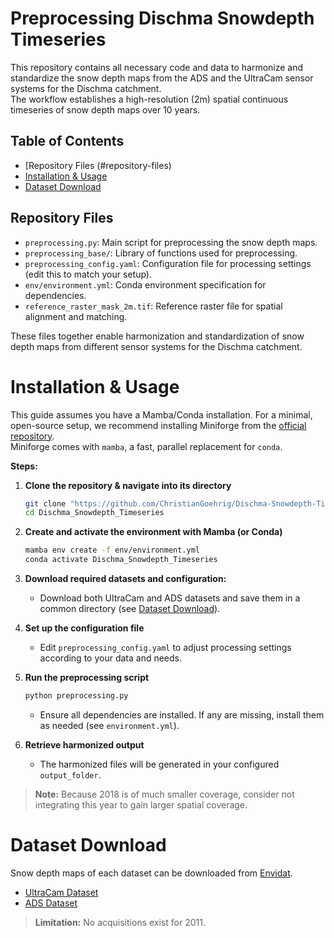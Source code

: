 # Preprocessing Dischma Snowdepth Timeseries
This repository contains all necessary code and data to harmonize and standardize the snow depth maps from the ADS and the UltraCam sensor systems for the Dischma catchment.  
The workflow establishes a high-resolution (2m) spatial continuous timeseries of snow depth maps over 10 years.  

## Table of Contents

- [Repository Files (#repository-files)
- [Installation & Usage](#installation--usage)
- [Dataset Download](#dataset-download)

## Repository Files

- `preprocessing.py`: Main script for preprocessing the snow depth maps.
- `preprocessing_base/`: Library of functions used for preprocessing.
- `preprocessing_config.yaml`: Configuration file for processing settings (edit this to match your setup).
- `env/environment.yml`: Conda environment specification for dependencies.
- `reference_raster_mask_2m.tif`: Reference raster file for spatial alignment and matching.

These files together enable harmonization and standardization of snow depth maps from different sensor systems for the Dischma catchment.

# Installation & Usage

This guide assumes you have a Mamba/Conda installation. For a minimal, open-source setup, we recommend installing Miniforge from the [official repository](https://github.com/conda-forge/miniforge).  
Miniforge comes with `mamba`, a fast, parallel replacement for `conda`.

**Steps:**

1. **Clone the repository & navigate into its directory**
    ```sh
    git clone "https://github.com/ChristianGoehrig/Dischma-Snowdepth-Timeseries" Dischma_Snowdepth_Timeseries
    cd Dischma_Snowdepth_Timeseries
    ```

2. **Create and activate the environment with Mamba (or Conda)**
    ```sh
    mamba env create -f env/environment.yml
    conda activate Dischma_Snowdepth_Timeseries
    ```

3. **Download required datasets and configuration:**
    - Download both UltraCam and ADS datasets and save them in a common directory (see [Dataset Download](#dataset-download)).
      

4. **Set up the configuration file**
    - Edit `preprocessing_config.yaml` to adjust processing settings according to your data and needs.

5. **Run the preprocessing script**
    ```sh
    python preprocessing.py
    ```
    - Ensure all dependencies are installed. If any are missing, install them as needed (see `environment.yml`).

6. **Retrieve harmonized output**
    - The harmonized files will be generated in your configured `output_folder`.
      
> **Note:** Because 2018 is of much smaller coverage, consider not integrating this year to gain larger spatial coverage.

# Dataset Download

Snow depth maps of each dataset can be downloaded from [Envidat](https://www.envidat.ch/).

- [UltraCam Dataset](https://www.envidat.ch/#/metadata/snow-depth-mapping-by-airplane-photogrammetry-2017-ongoing?search=snow+depth+maps&isAuthorSearch=false)
- [ADS Dataset](https://www.envidat.ch/#/metadata/snow-depth-mapping?search=snow%20depth%20ads)

> **Limitation:** No acquisitions exist for 2011.
